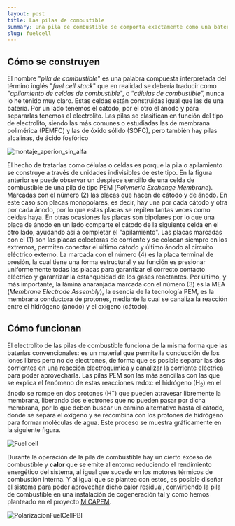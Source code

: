 ```yaml
---
layout: post
title: Las pilas de combustible
summary: Una pila de combustible se comporta exactamente como una batería, pero cargada de forma infinita, o hasta que termines el combustible.
slug: fuelcell
---
```


## Cómo se construyen

El nombre "*pila de combustible*" es una palabra compuesta interpretada del término inglés "*fuel cell stack*" que en realidad se debería traducir como "*apilamiento de celdas de combustible*", o “*células de combustible*”, nunca lo he tenido muy claro. Estas celdas están construidas igual que las de una batería. Por un lado tenemos el cátodo, por el otro el ánodo y para separarlas tenemos el electrolito. Las pilas se clasifican en función del tipo de electrolito, siendo las más comunes o estudiadas las de membrana polimérica (PEMFC) y las de óxido sólido (SOFC), pero también hay pilas alcalinas, de ácido fosfórico

![montaje_aperion_sin_alfa](https://i.loli.net/2020/11/09/rux6DaFml8hfn2S.png)



El hecho de tratarlas como células o celdas es porque la pila o apilamiento se construye a través de unidades indivisibles de este tipo. En la figura anterior se puede observar un despiece sencillo de una celda de combustible de una pila de tipo PEM (*Polymeric Exchange Membrane*). Marcadas con el número (2) las placas que hacen de cátodo y de ánodo. En este caso son placas monopolares, es decir, hay una por cada cátodo y otra por cada ánodo, por lo que estas placas se repiten tantas veces como celdas haya. En otras ocasiones las placas son bipolares por lo que una placa de ánodo en un lado comparte el cátodo de la siguiente celda en el otro lado, ayudando así a completar el "apilamiento". Las placas marcadas con el (1) son las placas colectoras de corriente y se colocan siempre en los extremos, permiten conectar el último cátodo y último ánodo al circuito eléctrico externo. La marcada con el número (4) es la placa terminal de presión, la cual tiene una forma estructural y su función es presionar uniformemente todas las placas para garantizar el correcto contacto eléctrico y garantizar la estanqueidad de los gases reactantes. Por último, y más importante, la lámina anaranjada marcada con el número (3) es la MEA (*Membrane Electrode Assembly*), la esencia de la tecnología PEM, es la membrana conductora de protones, mediante la cual se canaliza la reacción entre el hidrógeno (ánodo) y el oxígeno (cátodo).

## Cómo funcionan

El electrolito de las pilas de combustible funciona de la misma forma que las baterías convencionales: es un material que permite la conducción de los iones libres pero no de electrones, de forma que es posible separar las dos corrientes en una reacción electroquímica y canalizar la corriente eléctrica para poder aprovecharla. Las pilas PEM son las más sencillas con las que se explica el fenómeno de estas reacciones redox: el hidrógeno (H<sub>2</sub>) en el ánodo se rompe en dos protones (H<sup>+</sup>) que pueden atravesar libremente la membrana, liberando dos electrones que no pueden pasar por dicha membrana, por lo que deben buscar un camino alternativo hasta el cátodo, donde se separa el oxígeno y se recombina con los protones de hidrógeno para formar moléculas de agua. Este proceso se muestra gráficamente en la siguiente figura.

![Fuel cell](https://upload.wikimedia.org/wikipedia/commons/thumb/9/90/Solid_oxide_fuel_cell_protonic.svg/913px-Solid_oxide_fuel_cell_protonic.svg.png)

Durante la operación de la pila de combustible hay un cierto exceso de combustible y **calor** que se emite al entorno reduciendo el rendimiento energético del sistema, al igual que sucede en los motores térmicos de combustión interna. Y al igual que se plantea con estos, es posible diseñar el sistema para poder aprovechar dicho calor residual, convirtiendo la pila de combustible en una instalación de cogeneración tal y como hemos planteado en el proyecto <a href="/projects/micapem" target="_blank">MICAPEM</a>.

![PolarizacionFuelCellPBI](https://i.loli.net/2020/11/09/sWpDnLjKgxNBwMz.png)
